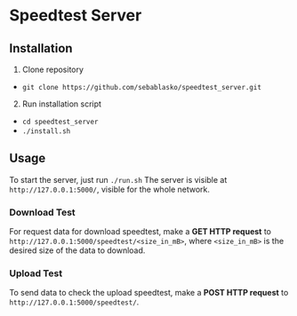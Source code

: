 # Speedtest Server

## Installation
1. Clone repository
  * `git clone https://github.com/sebablasko/speedtest_server.git`
2. Run installation script
  * `cd speedtest_server`
  * `./install.sh`

## Usage
To start the server, just run `./run.sh`
The server is visible at `http://127.0.0.1:5000/`, visible for the whole network.

### Download Test
For request data for download speedtest, make a **GET HTTP request** to `http://127.0.0.1:5000/speedtest/<size_in_mB>`, where `<size_in_mB>` is the desired size of the data to download.

### Upload Test
To send data to check the upload speedtest, make a **POST HTTP request** to `http://127.0.0.1:5000/speedtest/`.
